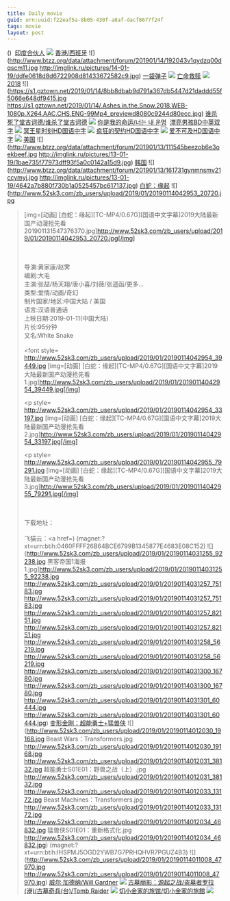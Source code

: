 ```yaml
---
title: Daily movie
guid: urn:uuid:f22eaf5a-8b05-430f-a8af-dacf8677f24f
tags: movie
layout: post
---
```


()
![]()
[印度合伙人](ed2k://|file|护垫侠.1080p.BD中字[最新电影www.66ys.tv](ED2000.COM).mp4|4030029278|F7FA134BFE3DED3D69AF31C0C7FFAFE8|h=KOFM6STPD3MO44GOCCHX32LYPHB2JJIV|/护垫侠.1080p.BD中字.mp4)
![](https://tu.66vod.net/2018/1199.jpg)
[香港/西班牙](magnet:?xt=urn:btih:B8145191D5A577C65FE8453E070F9A7A4CCEA73B)
![](http://www.btzz.org/data/attachment/forum/201901/14/192043v1qydzq00dqscm11.jpg
http://imglink.ru/pictures/14-01-19/ddfe0618d8d6722908d81433672582c9.jpg)
[一袋弹子](ed2k://|file|一袋弹子.720p.BD中字[最新电影www.66ys.tv](ED2000.COM).mp4|1471366272|0A6DCEC9D73E25109C0E05BA673942FA|h=NYZQ7IP7IS43AODIRUBVOGIGVKFJ3OL2|/一袋弹子.720p.BD中字.mp4)
![](https://tu.66vod.net/2018/5793.jpg)
[亡命救赎](ed2k://|file|亡m救赎.1080p.BD中字[最新电影www.66ys.tv](ED2000.COM).mp4|2832820727|3454F5B6023333B4835897B40A3A82D0|h=N2LAFHPQ26KYDTABSD6FKK5WMYLNJMTZ|/亡命救赎.1080p.BD中字.mp4)
![](https://tu.66vod.net/2018/5790.jpg)
[2018](magnet:?xt=urn:btih:8842B15BF511001F9B07C810931A4F8743666D9A)
![](https://s1.gztown.net/2019/01/14/8bb8dbab9d791a367db5447d21daddd55f5066e648df9415.jpg
https://s1.gztown.net/2019/01/14/.Ashes.in.the.Snow.2018.WEB-1080p.X264.AAC.CHS.ENG-99Mp4_previewd8080c9244d80ecc.jpg)
[谁杀死了堂吉诃德/谁杀了堂吉诃德](magnet:?xt=urn:btih:ea404336a438863ee18abac03f08466f9d9b267f)
![](http://img.google.com.btba.xiaoeryi.com/upload/2019/01/14/26n2152O454427.big.jpg)
[你是我的命运/너는 내 운명](magnet:?xt=urn:btih:8fb495dbf8be6ab1c1b0920d51d458009e263f6c)
![]()
[漂亮男孩BD中英双字](magnet:?xt=urn:btih:901658fe83b8a25654c047eadb0909e7e2286367)
![](http://www.xpiaohua.com/uploads/allimg/190109/164624O28-0.jpg)
[冥王星时刻HD国语中字](magnet:?xt=urn:btih:927df9ed6107e719257525019b2b490d8d5b8906)
![](http://www.xpiaohua.com/uploads/allimg/190109/091120Ja-0.jpg)
[疯狂的契约HD国语中字](magnet:?xt=urn:btih:43d22bd5810e8e2af835986076984aa3b44e7317)
![](http://www.xpiaohua.com/uploads/allimg/190109/0910561644-0.jpg)
[爱不可及HD国语中字](magnet:?xt=urn:btih:24338d3088bfc02132c4bc7a20481dd2218ef466)
![](http://www.xpiaohua.com/uploads/allimg/190109/0911135630-0.jpg)
[美国](magnet:?xt=urn:btih:47560F61CB766A363E1E445F3C1BBD209DEF33F9)
![](http://www.btzz.org/data/attachment/forum/201901/13/111545beezob6e3oekbeef.jpg
http://imglink.ru/pictures/13-01-19/1bae735f77973dff93f5a0c0142a15d9.jpg)
[韩国](magnet:?xt=urn:btih:B0691A579AEA859C8A989C5EAC682D59D7DB4847)
![](http://www.btzz.org/data/attachment/forum/201901/13/161731gynmnsmv21ccymyj.jpg
http://imglink.ru/pictures/13-01-19/4642a7b880f730b1a0525457bc617137.jpg)
[白蛇：缘起](magnet:?dn=白蛇：缘起TC国语中字.mp4.torrent)
![](http://www.52sk3.com/zb_users/upload/2019/01/20190114042953_20720.jpg
>[img=[动画] [白蛇：缘起][TC-MP4/0.67G][国语中文字幕]2019大陆最新国产动漫抢先看201901131547376370.jpg]http://www.52sk3.com/zb_users/upload/2019/01/20190114042953_20720.jpg[/img]</a></p><br /><br />导演:黄家康/赵霁<br />编剧:大毛<br />主演:张喆/杨天翔/唐小喜/刘薇/张遥函/更多...<br />类型:爱情/动画/奇幻<br />制片国家/地区:中国大陆 / 美国<br />语言:汉语普通话<br />上映日期:2019-01-11(中国大陆)<br />片长:95分钟<br />又名:White Snake<br /><br /><font style=
http://www.52sk3.com/zb_users/upload/2019/01/20190114042954_39449.jpg
>[img=[动画] [白蛇：缘起][TC-MP4/0.67G][国语中文字幕]2019大陆最新国产动漫抢先看1.jpg]http://www.52sk3.com/zb_users/upload/2019/01/20190114042954_39449.jpg[/img]</a></p><p style=
http://www.52sk3.com/zb_users/upload/2019/01/20190114042954_33197.jpg
>[img=[动画] [白蛇：缘起][TC-MP4/0.67G][国语中文字幕]2019大陆最新国产动漫抢先看2.jpg]http://www.52sk3.com/zb_users/upload/2019/01/20190114042954_33197.jpg[/img]</a></p><p style=
http://www.52sk3.com/zb_users/upload/2019/01/20190114042955_79291.jpg
>[img=[动画] [白蛇：缘起][TC-MP4/0.67G][国语中文字幕]2019大陆最新国产动漫抢先看3.jpg]http://www.52sk3.com/zb_users/upload/2019/01/20190114042955_79291.jpg[/img]</a></p><br /><br />下载地址：<br /><br />飞猫云：<a href=)
(magnet:?xt=urn:btih:0460FFFF26B64BCE6799B1345877E4683E08C152)
![](http://www.52sk3.com/zb_users/upload/2019/01/20190114031255_92238.jpg
黑客帝国1海报1.jpg]http://www.52sk3.com/zb_users/upload/2019/01/20190114031255_92238.jpg
http://www.52sk3.com/zb_users/upload/2019/01/20190114031257_75183.jpg
http://www.52sk3.com/zb_users/upload/2019/01/20190114031257_75183.jpg
http://www.52sk3.com/zb_users/upload/2019/01/20190114031257_82151.jpg
http://www.52sk3.com/zb_users/upload/2019/01/20190114031257_82151.jpg
http://www.52sk3.com/zb_users/upload/2019/01/20190114031258_56219.jpg
http://www.52sk3.com/zb_users/upload/2019/01/20190114031258_56219.jpg
http://www.52sk3.com/zb_users/upload/2019/01/20190114031300_16780.jpg
http://www.52sk3.com/zb_users/upload/2019/01/20190114031300_16780.jpg
http://www.52sk3.com/zb_users/upload/2019/01/20190114031301_60444.jpg
http://www.52sk3.com/zb_users/upload/2019/01/20190114031301_60444.jpg)
[变形金刚：超能勇士+猛兽侠](magnet:?dn=变形金刚：超能勇士)
![](http://www.52sk3.com/zb_users/upload/2019/01/20190114012030_19168.jpg
Beast Wars：Transformers.jpg
http://www.52sk3.com/zb_users/upload/2019/01/20190114012030_19168.jpg
http://www.52sk3.com/zb_users/upload/2019/01/20190114012031_38132.jpg
超能勇士S01E01：野兽之战（上）.jpg
http://www.52sk3.com/zb_users/upload/2019/01/20190114012031_38132.jpg
http://www.52sk3.com/zb_users/upload/2019/01/20190114012033_13172.jpg
Beast Machines：Transformers.jpg
http://www.52sk3.com/zb_users/upload/2019/01/20190114012033_13172.jpg
http://www.52sk3.com/zb_users/upload/2019/01/20190114012034_46832.jpg
猛兽侠S01E01：重新格式化.jpg
http://www.52sk3.com/zb_users/upload/2019/01/20190114012034_46832.jpg)
(magnet:?xt=urn:btih:IHSPMJ5OGD2YWB7G7PRHQHVR7PGUZ4B3)
![](http://www.52sk3.com/zb_users/upload/2019/01/20190114011008_47970.jpg
http://www.52sk3.com/zb_users/upload/2019/01/20190114011008_47970.jpg)
[威尔·加德纳/Will Gardner](magnet:?xt=urn:btih:5eb9117e0dbe21fecd7a87160513aee7c49924da)
![](http://img.google.com.btba.xiaoeryi.com/upload/2019/01/13/94405537n5g149.big.jpg)
[古墓丽影：源起之战/盗墓者罗拉(港)/古墓奇兵(台)/Tomb Raider](magnet:?xt=urn:btih:7471e0c727566f24c97f1517ce187ab3688f505b)
![](http://img.google.com.btba.xiaoeryi.com/upload/2018/10/28/720bQ019294515.big.jpg)
[切小金家的旅馆/切小金家的旅館](magnet:?xt=urn:btih:ef903696140e04eb6bf3bd4b9e1023b202a76d13)
![](http://img.google.com.btba.xiaoeryi.com/upload/2019/01/13/04887365s_4817.big.jpg)
